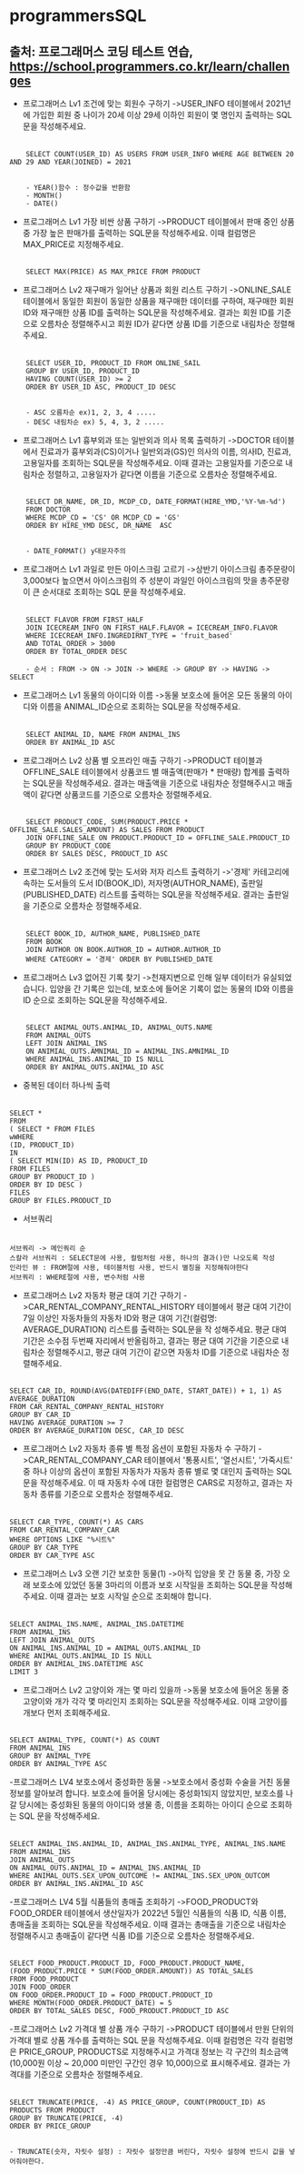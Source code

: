 # programmersSQL
출처: 프로그래머스 코딩 테스트 연습, https://school.programmers.co.kr/learn/challenges
---
- 프로그래머스 Lv1 조건에 맞는 회원수 구하기
    ->USER_INFO 테이블에서 2021년에 가입한 회원 중 나이가 20세 이상 29세 이하인 회원이 
        몇 명인지 출력하는 SQL문을 작성해주세요.

###### 
        SELECT COUNT(USER_ID) AS USERS FROM USER_INFO WHERE AGE BETWEEN 20 AND 29 AND YEAR(JOINED) = 2021
    
    
        - YEAR()함수 : 정수값을 반환함
        - MONTH()
        - DATE()


- 프로그래머스 Lv1 가장 비싼 상품 구하기
    ->PRODUCT 테이블에서 판매 중인 상품 중 가장 높은 판매가를 출력하는 
        SQL문을 작성해주세요. 이때 컬럼명은 MAX_PRICE로 지정해주세요.
        
###### 
        SELECT MAX(PRICE) AS MAX_PRICE FROM PRODUCT


- 프로그래머스 Lv2 재구매가 일어난 상품과 회원 리스트 구하기
    ->ONLINE_SALE 테이블에서 동일한 회원이 동일한 상품을 재구매한 데이터를 구하여, 재구매한 회원 ID와 재구매한 상품 ID를 출력하는 SQL문을 작성해주세요. 
        결과는 회원 ID를 기준으로 오름차순 정렬해주시고 회원 ID가 같다면 상품 ID를 기준으로 내림차순 정렬해주세요.
        
###### 
        SELECT USER_ID, PRODUCT_ID FROM ONLINE_SAIL
        GROUP BY USER_ID, PRODUCT_ID
        HAVING COUNT(USER_ID) >= 2
        ORDER BY USER_ID ASC, PRODUCT_ID DESC 
        
        
        - ASC 오름차순 ex)1, 2, 3, 4 .....
        - DESC 내림차순 ex) 5, 4, 3, 2 .....
        
     
- 프로그래머스 Lv1 흉부외과 또는 일반외과 의사 목록 출력하기
    ->DOCTOR 테이블에서 진료과가 흉부외과(CS)이거나 일반외과(GS)인 의사의 이름, 의사ID, 진료과, 고용일자를 조회하는 SQL문을 작성해주세요. 
        이때 결과는 고용일자를 기준으로 내림차순 정렬하고, 고용일자가 같다면 이름을 기준으로 오름차순 정렬해주세요.
     
######
        SELECT DR_NAME, DR_ID, MCDP_CD, DATE_FORMAT(HIRE_YMD,'%Y-%m-%d') 
        FROM DOCTOR
        WHERE MCDP_CD = 'CS' OR MCDP_CD = 'GS' 
        ORDER BY HIRE_YMD DESC, DR_NAME  ASC 
        
        
        - DATE_FORMAT() y대문자주의
         
         
 - 프로그래머스 Lv1 과일로 만든 아이스크림 고르기 
    ->상반기 아이스크림 총주문량이 3,000보다 높으면서 아이스크림의 주 성분이 과일인 아이스크림의 맛을 총주문량이 큰 순서대로 조회하는 SQL 문을 작성해주세요.

######
        SELECT FLAVOR FROM FIRST_HALF 
        JOIN ICECREAM_INFO ON FIRST_HALF.FLAVOR = ICECREAM_INFO.FLAVOR
        WHERE ICECREAM_INFO.INGREDIRNT_TYPE = 'fruit_based' 
        AND TOTAL_ORDER > 3000
        ORDER BY TOTAL_ORDER DESC
        
        - 순서 : FROM -> ON -> JOIN -> WHERE -> GROUP BY -> HAVING -> SELECT
        
        
 - 프로그래머스 Lv1 동물의 아이디와 이름
    ->동물 보호소에 들어온 모든 동물의 아이디와 이름을 ANIMAL_ID순으로 조회하는 SQL문을 작성해주세요.
    
 ######
        SELECT ANIMAL_ID, NAME FROM ANIMAL_INS
        ORDER BY ANIMAL_ID ASC      
        
        
 - 프로그래머스 Lv2 상품 별 오프라인 매출 구하기
    ->PRODUCT 테이블과 OFFLINE_SALE 테이블에서 상품코드 별 매출액(판매가 * 판매량) 합계를 출력하는 SQL문을 작성해주세요. 
        결과는 매출액을 기준으로 내림차순 정렬해주시고 매출액이 같다면 상품코드를 기준으로 오름차순 정렬해주세요.
    
######
        SELECT PRODUCT_CODE, SUM(PRODUCT.PRICE * OFFLINE_SALE.SALES_AMOUNT) AS SALES FROM PRODUCT
        JOIN OFFLINE_SALE ON PRODUCT.PRODUCT_ID = OFFLINE_SALE.PRODUCT_ID
        GROUP BY PRODUCT_CODE
        ORDER BY SALES DESC, PRODUCT_ID ASC
        
     
- 프로그래머스 Lv2 조건에 맞는 도서와 저자 리스트 출력하기
    ->'경제' 카테고리에 속하는 도서들의 도서 ID(BOOK_ID), 저자명(AUTHOR_NAME), 출판일(PUBLISHED_DATE) 리스트를 출력하는 SQL문을 작성해주세요. 
        결과는 출판일을 기준으로 오름차순 정렬해주세요.
        
######
        
        SELECT BOOK_ID, AUTHOR_NAME, PUBLISHED_DATE 
        FROM BOOK 
        JOIN AUTHOR ON BOOK.AUTHOR_ID = AUTHOR.AUTHOR_ID
        WHERE CATEGORY = '경제' ORDER BY PUBLISHED_DATE
        
        
- 프로그래머스 Lv3 없어진 기록 찾기
    ->천재지변으로 인해 일부 데이터가 유실되었습니다. 입양을 간 기록은 있는데, 보호소에 들어온 기록이 없는 동물의 
        ID와 이름을 ID 순으로 조회하는 SQL문을 작성해주세요.
        
######
        SELECT ANIMAL_OUTS.ANIMAL_ID, ANIMAL_OUTS.NAME 
        FROM ANIMAL_OUTS
        LEFT JOIN ANIMAL_INS 
        ON ANIMIAL_OUTS.AMNIMAL_ID = ANIMAL_INS.AMNIMAL_ID
        WHERE ANIMAL_INS.ANIMAL_ID IS NULL
        ORDER BY ANIMAL_OUTS.ANIMAL_ID ASC
        
        
- 중복된 데이터 하나씩 출력

######
	SELECT * 
	FROM
	( SELECT * FROM FILES 
	wWHERE 
	(ID, PRODUCT_ID) 
	IN 
	( SELECT MIN(ID) AS ID, PRODUCT_ID 
	FROM FILES 
	GROUP BY PRODUCT_ID ) 
	ORDER BY ID DESC ) 
	FILES 
	GROUP BY FILES.PRODUCT_ID 
		
	
	
- 서브쿼리

######

	서브쿼리 -> 메인쿼리 순
	스칼라 서브쿼리 : SELECT문에 사용, 컬럼처럼 사용, 하나의 결과()만 나오도록 작성
	인라인 뷰 : FROM절에 사용, 테이블처럼 사용, 반드시 별칭을 지정해줘야한다
	서브쿼리 : WHERE절에 사용, 변수처럼 사용
	
	
- 프로그래머스 Lv2 자동차 평균 대여 기간 구하기
	->CAR_RENTAL_COMPANY_RENTAL_HISTORY 테이블에서 평균 대여 기간이 7일 이상인 자동차들의 자동차 ID와 평균 대여 기간(컬럼명: AVERAGE_DURATION) 리스트를 출력하는 SQL문을 작		성해주세요. 평균 대여 기간은 소수점 두번째 자리에서 반올림하고, 결과는 평균 대여 기간을 기준으로 내림차순 정렬해주시고, 평균 대여 기간이 같으면 자동차 ID를 기준으로 		내림차순 정렬해주세요.
	
######

	SELECT CAR_ID, ROUND(AVG(DATEDIFF(END_DATE, START_DATE)) + 1, 1) AS AVERAGE_DURATION
	FROM CAR_RENTAL_COMPANY_RENTAL_HISTORY
	GROUP BY CAR_ID
	HAVING AVERAGE_DURATION >= 7 
	ORDER BY AVERAGE_DURATION DESC, CAR_ID DESC
	
	
- 프로그래머스 Lv2 자동차 종류 별 특정 옵션이 포함된 자동차 수 구하기
	->CAR_RENTAL_COMPANY_CAR 테이블에서 '통풍시트', '열선시트', '가죽시트' 중 하나 이상의 옵션이 포함된 자동차가 자동차 종류 별로 몇 대인지 출력하는 SQL문을 작성해주세요. 이		때 자동차 수에 대한 컬럼명은 CARS로 지정하고, 결과는 자동차 종류를 기준으로 오름차순 정렬해주세요.

######

	SELECT CAR_TYPE, COUNT(*) AS CARS 
	FROM CAR_RENTAL_COMPANY_CAR
	WHERE OPTIONS LIKE "%시트%"
	GROUP BY CAR_TYPE
	ORDER BY CAR_TYPE ASC
	
	
- 프로그래머스 Lv3 오랜 기간 보호한 동물(1)
	->아직 입양을 못 간 동물 중, 가장 오래 보호소에 있었던 동물 3마리의 이름과 보호 시작일을 조회하는 SQL문을 작성해주세요. 이때 결과는 보호 시작일 순으로 조회해야 합니다.

######
	
	SELECT ANIMAL_INS.NAME, ANIMAL_INS.DATETIME 
	FROM ANIMAL_INS
	LEFT JOIN ANIMAL_OUTS 
	ON ANIMAL_INS.ANIMAL_ID = ANIMAL_OUTS.ANIMAL_ID
	WHERE ANIMAL_OUTS.ANIMAL_ID IS NULL
	ORDER BY ANIMIAL_INS.DATETIME ASC
	LIMIT 3
	
	
- 프로그래머스 Lv2 고양이와 개는 몇 마리 있을까
	->동물 보호소에 들어온 동물 중 고양이와 개가 각각 몇 마리인지 조회하는 SQL문을 작성해주세요. 이때 고양이를 개보다 먼저 조회해주세요.

######

	SELECT ANIMAL_TYPE, COUNT(*) AS COUNT
	FROM ANIMAL_INS
	GROUP BY ANIMAL_TYPE
	ORDER BY ANIMAL_TYPE ASC
	
	
-프로그래머스 LV4 보호소에서 중성화한 동물
	->보호소에서 중성화 수술을 거친 동물 정보를 알아보려 합니다. 보호소에 들어올 당시에는 중성화1되지 않았지만, 보호소를 나갈 당시에는 중성화된 동물의 아이디와 생물 종, 이름을 조회하는 아이디 순으로 조회하는 SQL 문을 작성해주세요.
	
######

	SELECT ANIMAL_INS.ANIMAL_ID, ANIMAL_INS.ANIMAL_TYPE, ANIMAL_INS.NAME 
	FROM ANIMAL_INS
	JOIN ANIMAL_OUTS 
	ON ANIMAL_OUTS.ANIMAL_ID = ANIMAL_INS.ANIMAL_ID
	WHERE ANIMAL_OUTS.SEX_UPON_OUTCOME != ANIMAL_INS.SEX_UPON_OUTCOM
	ORDER BY ANIMAL_INS.ANIMAL_ID ASC


-프로그래머스 LV4 5월 식품들의 총매출 조회하기
	->FOOD_PRODUCT와 FOOD_ORDER 테이블에서 생산일자가 2022년 5월인 식품들의 식품 ID, 식품 이름, 총매출을 조회하는 SQL문을 작성해주세요. 이때 결과는 총매출을 기준으로 		내림차순 정렬해주시고 총매출이 같다면 식품 ID를 기준으로 오름차순 정렬해주세요.

######

	SELECT FOOD_PRODUCT.PRODUCT_ID, FOOD_PRODUCT.PRODUCT_NAME, (FOOD_PRODUCT.PRICE * SUM(FOOD_ORDER.AMOUNT)) AS TOTAL_SALES
	FROM FOOD_PRODUCT
	JOIN FOOD_ORDER
	ON FOOD_ORDER.PRODUCT_ID = FOOD_PRODUCT.PRODUCT_ID
	WHERE MONTH(FOOD_ORDER.PRODUCT_DATE) = 5
	ORDER BY TOTAL_SALES DESC, FOOD_PRODUCT.PRODUCT_ID ASC
	

-프로그래머스 Lv2  가격대 별 상품 개수 구하기
	->PRODUCT 테이블에서 만원 단위의 가격대 별로 상품 개수를 출력하는 SQL 문을 작성해주세요. 이때 컬럼명은 각각 컬럼명은 PRICE_GROUP, PRODUCTS로 지정해주시고 가격대 		정보는 각 구간의 최소금액(10,000원 이상 ~ 20,000 미만인 구간인 경우 10,000)으로 표시해주세요. 결과는 가격대를 기준으로 오름차순 정렬해주세요.

######

	SELECT TRUNCATE(PRICE, -4) AS PRICE_GROUP, COUNT(PRODUCT_ID) AS PRODUCTS FROM PRODUCT
	GROUP BY TRUNCATE(PRICE, -4)
	ORDER BY PRICE_GROUP
	
	
	- TRUNCATE(숫자, 자릿수 설정) : 자릿수 설정만큼 버린다, 자릿수 설정에 반드시 값을 넣어줘야한다.



